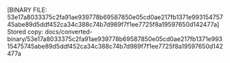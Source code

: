 [BINARY FILE: 53e17a8033375c2fa91ae939778b69587850e05cd0ae217fb1371e99315475745abe89d5ddf452ca34c388c74b7d989f7f1ee7725f8a19597650d142477a]
Stored copy: docs/converted-binary/53e17a8033375c2fa91ae939778b69587850e05cd0ae217fb1371e99315475745abe89d5ddf452ca34c388c74b7d989f7f1ee7725f8a19597650d142477a
